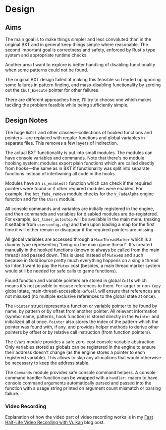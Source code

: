 # Design

## Aims

The main goal is to make things simpler and less convoluted than in the original BXT and in general keep things simple where reasonable. The second important goal is correctness and safety, enforced by Rust's type system and appropriate runtime checks.

Another area I want to explore is better handling of disabling functionality when some patterns could not be found.

The original BXT design failed at making this feasible so I ended up ignoring some failures in pattern finding, and mass-disabling functionality by zeroing out the `Cbuf_Execute` pointer for other failures.

There are different approaches here; I'll try to choose one which makes tackling the problem feasible while being sufficiently simple.

## Design Notes

The huge `HwDLL` and other classes—collections of hooked functions and pointers—are replaced with regular functions and global variables in separate files. This removes a few layers of indirection.

The actual BXT functionality is put into small modules. The modules can have console variables and commands. Note that there's no module hooking system; modules export plain functions which are called directly from hooks—the same as in BXT if functionality was split into separate functions instead of intertwining all code in the hooks.

Modules have an `is_enabled()` function which can check if the required pointers were found or if other required modules were enabled. For example, the `bxt_fade_remove` module checks for the `V_FadeAlpha` engine function and for the `CVars` module.

All console commands and variables are initially registered in the engine, and then commands and variables for disabled modules are de-registered. For example, `bxt_timer_autostop` will be available in the main menu (making it settable from `userconfig.cfg`) and then upon loading a map for the first time it will either remain or disappear if the required pointers are missing.

All global variables are accessed through a `MainThreadMarker` which is a dummy type representing "being on the main game thread". It's created manually in the hooked functions (known to always be called from the main thread) and passed down. This is used instead of `Mutex`es and such because in GoldSource pretty much everything happens on a single thread so I don't want to pay the `Mutex` cost (besides, a main thread marker system would still be needed for safe calls to game functions).

Found function and variable pointers are stored in global `Cell`s which means it's not possible to misuse references to them. For larger or non-`Copy` global state, main-thread-accessible `RefCell` will ensure that references are not misused (no multiple exclusive references to the global state at once).

The `Pointer` struct represents a function or variable pointer to be found by name, by pattern or by offset from another pointer. All relevant information (symbol name, patterns, hook function) is stored directly in the `Pointer` and initialized all at once. `Pointer` also stores the index of the pattern which the pointer was found with, if any, and provides helper methods to derive other pointers by offset or by relative call instruction (from function pointers).

The `CVars` module provides a safe zero-cost console variable abstraction. Only variables stored as globals can be registered in the engine to ensure their address doesn't change (as the engine stores a pointer to each registered variable). This allows to skip any allocations that would otherwise be necessary to keep the address stable.

The `Commands` module provides safe console command helpers. A console command handler function can be wrapped with a `handler!` macro to have console command arguments automatically parsed and passed into the function with a usage string printed on argument count mismatch or parsing failure.

### Video Recording

Explanation of how the video part of video recording works is in my [Fast Half-Life Video Recording with Vulkan](https://bxt.rs/blog/fast-half-life-video-recording-with-vulkan/) blog post.